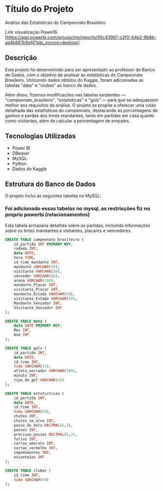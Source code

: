 # Título do Projeto

Análise das Estatísticas do Campeonato Brasileiro

Link visualização PowerBi [https://app.powerbi.com/groups/me/reports/95c43997-c2f0-44b2-9b8b-aa4b887b9af4?pbi_source=desktop]

## Descrição

Este projeto foi desenvolvido para ser apresentado ao professor de Banco de Dados, com o objetivo de analisar as estatísticas do Campeonato Brasileiro. Utilizando dados obtidos do Kaggle, foram adicionadas as tabelas "data" e "clubes" ao banco de dados. 

Além disso, fizemos modificações nas tabelas existentes — "campeonato_brasileiro", "estatisticas" e "gols" — para que se adequassem melhor aos requisitos da análise. O projeto se propõe a oferecer uma visão detalhada das estatísticas do campeonato, destacando as porcentagens de ganhos e perdas dos times mandantes, tanto em partidas em casa quanto como visitantes, além de calcular a porcentagem de empates.

## Tecnologias Utilizadas

- Power BI
- DBeaver
- MySQL
- Python
- Dados do Kaggle

## Estrutura do Banco de Dados

O projeto inclui as seguintes tabelas no MySQL:

### Foi adicionado essas tabelas no mysql, as restrisções fiz no proprio powerbi (relacionamentos)
Esta tabela armazena detalhes sobre as partidas, incluindo informações sobre os times mandantes e visitantes, placares e vencedores.
```sql
CREATE TABLE campeonato_brasileiro (
    id_partida INT PRIMARY KEY,
    rodada INT,
    data DATE,
    hora TIME,
    id_time_mandante INT,
    mandante VARCHAR(50),
    visitante VARCHAR(50),
    vencedor VARCHAR(50),
    arena VARCHAR(100),
    mandante_Placar INT,
    visitante_Placar INT,
    mandante_Estado VARCHAR(50),
    visitante_Estado VARCHAR(50),
    Mandante_Vencedor INT,
    Visitante_Vencedor INT
);

CREATE TABLE data (
    data DATE PRIMARY KEY,
    Mes INT,
    Ano INT
);

CREATE TABLE gols (
    id_partida INT,
    data DATE,
    id_time INT,
    time VARCHAR(25),
    atleta_marcador VARCHAR(100),
    minuto INT,
    tipo_de_gol VARCHAR(50)
);

CREATE TABLE estatisticas (
    id_partida INT,
    data DATE,
    id_time INT,
    time VARCHAR(50),
    chutes INT,
    chutes_no_alvo INT,
    posse_de_bola DECIMAL(5,2),
    passes INT,
    precisao_passes DECIMAL(5,2),
    faltas INT,
    cartao_amarelo INT,
    cartao_vermelho INT,
    impedimentos INT,
    escanteios INT
);

CREATE TABLE clubes (
    id_time INT,
    time VARCHAR(50)
);






